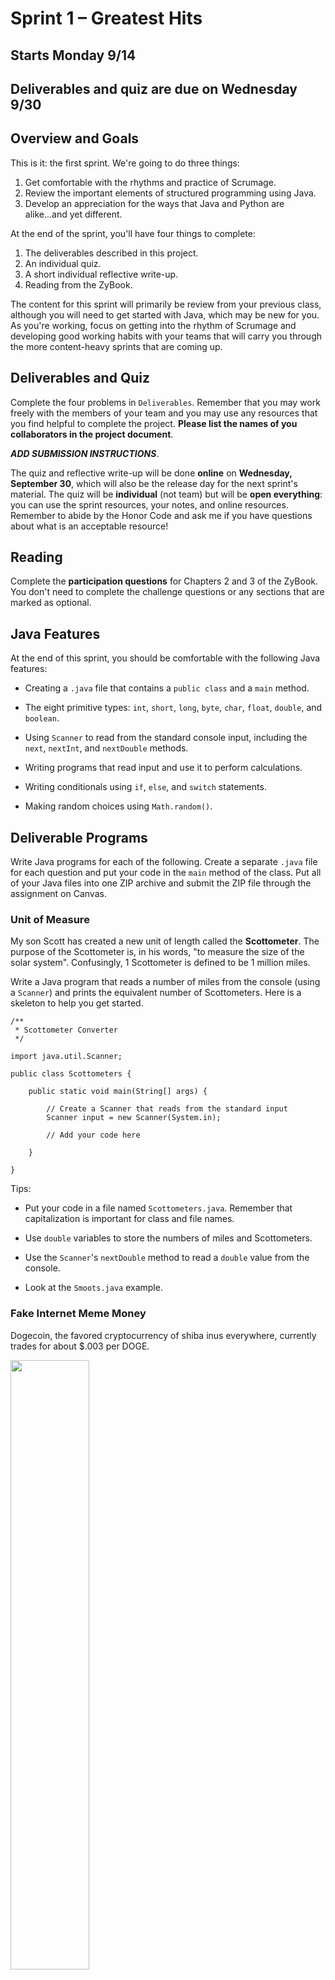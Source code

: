 # Sprint 1 &ndash; Greatest Hits

## Starts Monday 9/14
## Deliverables and quiz are due on Wednesday 9/30

## Overview and Goals

This is it: the first sprint. We're going to do three things:

1. Get comfortable with the rhythms and practice of Scrumage.
2. Review the important elements of structured programming using Java.
3. Develop an appreciation for the ways that Java and Python are alike...and yet different.

At the end of the sprint, you'll have four things to complete:

1. The deliverables described in this project.
2. An individual quiz.
3. A short individual reflective write-up.
4. Reading from the ZyBook.

The content for this sprint will primarily be review from your previous class, although you will need to get started with Java, which may be new for you. As you're working,
focus on getting into the rhythm of Scrumage and developing good working habits with your teams that will carry you through the more content-heavy sprints that are coming up.

## Deliverables and Quiz

Complete the four problems in `Deliverables`. Remember that you may work freely with the members of your team and you may use any resources that you find helpful to
complete the project. **Please list the names of you collaborators in the project document**.

***ADD SUBMISSION INSTRUCTIONS***.

The quiz and reflective write-up will be done **online** on **Wednesday, September 30**, which will also be the release day for the next sprint's material. The quiz will be 
**individual** (not team) but will be **open everything**: you can use the sprint resources, your notes, and online resources. Remember to abide by the Honor Code 
and ask me if you have questions about what is an acceptable resource!

## Reading

Complete the **participation questions** for Chapters 2 and 3 of the ZyBook. You don't need to complete the challenge questions or any sections that are marked as optional.

## Java Features

At the end of this sprint, you should be comfortable with the following Java features:

- Creating a `.java` file that contains a `public class` and a `main` method.

- The eight primitive types: `int`, `short`, `long`, `byte`, `char`, `float`, `double`, and `boolean`.

- Using `Scanner` to read from the standard console input, including the `next`, `nextInt`, and `nextDouble` methods.

- Writing programs that read input and use it to perform calculations.

- Writing conditionals using `if`, `else`, and `switch` statements.

- Making random choices using `Math.random()`.


## Deliverable Programs

Write Java programs for each of the following. Create a separate `.java` file for each question and put your code in the `main` method of the class. Put all of your Java files into one ZIP archive and submit the ZIP file through the assignment on Canvas.


### Unit of Measure

My son Scott has created a new unit of length called the **Scottometer**. The purpose of the Scottometer is, in his words, "to measure the size of the solar system". Confusingly, 1 Scottometer is defined to be 1 million miles.

Write a Java program that reads a number of miles from the console (using a `Scanner`) and prints the equivalent number of Scottometers. Here is a skeleton to help you get started.

```
/**
 * Scottometer Converter
 */
 
import java.util.Scanner;
 
public class Scottometers {

    public static void main(String[] args) {
    
        // Create a Scanner that reads from the standard input
        Scanner input = new Scanner(System.in);
        
        // Add your code here
    
    }

}
```

Tips:

- Put your code in a file named `Scottometers.java`. Remember that capitalization is important for class and file names.

- Use `double` variables to store the numbers of miles and Scottometers.

- Use the `Scanner`'s `nextDouble` method to read a `double` value from the console.

- Look at the `Smoots.java` example.


### Fake Internet Meme Money

Dogecoin, the favored cryptocurrency of shiba inus everywhere, currently trades for about $.003 per DOGE.

<img src="https://encrypted-tbn0.gstatic.com/images?q=tbn%3AANd9GcTNWsmvYusY2dEVGxw0fuXeKpFHBilq2UeLWQ&usqp=CAU" width="50%" />

Write a program that can take a value in dollars as input and output the equivalent number of dogecoins. Print your answers to two decimal places.

Tips:

- Use a `Scanner` and the `nextDouble` method to read from the console.

- To print to two decimal places, use `System.out.printf("%.2d", dogecoins)`, where `dogecoins` is the variable that holds the number of dogecoins you want to print.

- Use a `final double` to store the conversion factor:

```
final double USD_PER_DOGE = .003;
```


### Binet's Formula

You've heard of the famous Fibonacci sequence, where each term is calculated by adding the two previous terms:

```
0, 1, 1, 2, 3, 5, 8, 13, 21, 34, ...
```

Suppose you would like to calculate the *n*<sup>th</sup> Fibonacci number. How could you do that?

One way is to start at the base case and grind your way up through the sequence until you've calculated *n* total terms.

It turns out, though, that there is a **single formula** that will calculate the terms of the Fibonacci sequence. This is weird and suprising, because it seems unlikely that such a highly structured sequence, where each term depends on all the previous terms, could be represented in closed form. The result is know as **Binet's formula**, and it says that the Nth Fibonacci number *f*<sub>*n*</sub> is

<img src="https://latex.artofproblemsolving.com/8/6/d/86d486c560727727342090b432e23ba85ac098b1.png" width="30%"/>

Gnarly.

The number `(1 + sqrt(5)) / 2` is the famous **golden ratio**, the most aesthetically pleasing of all proportions. It's sometimes denoted by the Greek letter φ (phi) after the ancient architect and sculptor Phidias, who used it in planning the design of the Parthenon.

<img src="https://upload.wikimedia.org/wikipedia/commons/d/da/The_Parthenon_in_Athens.jpg" width="50%" />

Write a Java program called `Binet.class` that prompts the user for a value of *n* and then uses Binet's formula to calcuate the *n*<sup>th</sup> Fibonacci number.

Tips:

- Again, use a `Scanner` to read from `System.in`. Use the `nextInt` method to read an `int` value from the console.

- Use `Math.sqrt()` to calculate square roots. For example,

```
double phi = (1 + Math.sqrt(5)) / 2;
```

### Magic 8-Ball

<img src="https://upload.wikimedia.org/wikipedia/commons/9/90/Magic8ball.jpg" width="30%" />

Finish the Magic 8-Ball program given in the `Magic.md` example. The program should prompt the user for a question, then return one of the following answers selected
at random:

- It is certain.
- It is decidedly so.
- Without a doubt.
- Yes – definitely.
- You may rely on it.
- As I see it, yes.
- Most likely.
- Outlook good.
- Yes.
- Signs point to yes.
- Reply hazy, try again.
- Ask again later.
- Better not tell you now.
- Cannot predict now.
- Concentrate and ask again.
- Don't count on it.
- My reply is no.
- My sources say no.
- Outlook not so good.
- Very doubtful.
